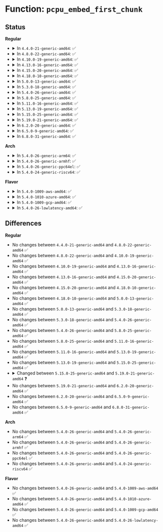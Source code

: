 # Function: <code>pcpu_embed_first_chunk</code>

## Status
<b>Regular</b>
<ul>
<li>
<details>
<summary>In <code>4.4.0-21-generic-amd64</code>: ✅</summary>

```c
int pcpu_embed_first_chunk(size_t reserved_size, size_t dyn_size, size_t atom_size, pcpu_fc_cpu_distance_fn_t * cpu_distance_fn, pcpu_fc_alloc_fn_t alloc_fn, pcpu_fc_free_fn_t free_fn)
```

```json
{
  "name": "pcpu_embed_first_chunk",
  "collision_type": "Unique Global",
  "inline_type": "No",
  "funcs": [
    {
      "addr": 18446744071595135891,
      "name": "pcpu_embed_first_chunk",
      "external": true,
      "loc": "mm/percpu.c:1942",
      "file": "mm/percpu.c",
      "inline": "seen, unknown",
      "caller_inline": [],
      "caller_func": [
        "arch/x86/kernel/setup_percpu.c:setup_per_cpu_areas"
      ]
    }
  ],
  "symbols": [
    {
      "addr": 18446744071595135891,
      "name": "pcpu_embed_first_chunk",
      "section": ".init.text",
      "bind": "STB_GLOBAL",
      "size": 670
    }
  ]
}
```
</details>
</li>
<li>
<details>
<summary>In <code>4.8.0-22-generic-amd64</code>: ✅</summary>

```c
int pcpu_embed_first_chunk(size_t reserved_size, size_t dyn_size, size_t atom_size, pcpu_fc_cpu_distance_fn_t * cpu_distance_fn, pcpu_fc_alloc_fn_t alloc_fn, pcpu_fc_free_fn_t free_fn)
```

```json
{
  "name": "pcpu_embed_first_chunk",
  "collision_type": "Unique Global",
  "inline_type": "No",
  "funcs": [
    {
      "addr": 18446744071595306463,
      "name": "pcpu_embed_first_chunk",
      "external": true,
      "loc": "mm/percpu.c:1955",
      "file": "mm/percpu.c",
      "inline": "seen, unknown",
      "caller_inline": [],
      "caller_func": [
        "arch/x86/kernel/setup_percpu.c:setup_per_cpu_areas"
      ]
    }
  ],
  "symbols": [
    {
      "addr": 18446744071595306463,
      "name": "pcpu_embed_first_chunk",
      "section": ".init.text",
      "bind": "STB_GLOBAL",
      "size": 687
    }
  ]
}
```
</details>
</li>
<li>
<details>
<summary>In <code>4.10.0-19-generic-amd64</code>: ✅</summary>

```c
int pcpu_embed_first_chunk(size_t reserved_size, size_t dyn_size, size_t atom_size, pcpu_fc_cpu_distance_fn_t * cpu_distance_fn, pcpu_fc_alloc_fn_t alloc_fn, pcpu_fc_free_fn_t free_fn)
```

```json
{
  "name": "pcpu_embed_first_chunk",
  "collision_type": "Unique Global",
  "inline_type": "No",
  "funcs": [
    {
      "addr": 18446744071595554730,
      "name": "pcpu_embed_first_chunk",
      "external": true,
      "loc": "mm/percpu.c:1959",
      "file": "mm/percpu.c",
      "inline": "seen, unknown",
      "caller_inline": [],
      "caller_func": [
        "arch/x86/kernel/setup_percpu.c:setup_per_cpu_areas"
      ]
    }
  ],
  "symbols": [
    {
      "addr": 18446744071595554730,
      "name": "pcpu_embed_first_chunk",
      "section": ".init.text",
      "bind": "STB_GLOBAL",
      "size": 713
    }
  ]
}
```
</details>
</li>
<li>
<details>
<summary>In <code>4.13.0-16-generic-amd64</code>: ✅</summary>

```c
int pcpu_embed_first_chunk(size_t reserved_size, size_t dyn_size, size_t atom_size, pcpu_fc_cpu_distance_fn_t * cpu_distance_fn, pcpu_fc_alloc_fn_t alloc_fn, pcpu_fc_free_fn_t free_fn)
```

```json
{
  "name": "pcpu_embed_first_chunk",
  "collision_type": "Unique Global",
  "inline_type": "No",
  "funcs": [
    {
      "addr": 18446744071596481424,
      "name": "pcpu_embed_first_chunk",
      "external": true,
      "loc": "mm/percpu.c:1980",
      "file": "mm/percpu.c",
      "inline": "seen, unknown",
      "caller_inline": [],
      "caller_func": [
        "arch/x86/kernel/setup_percpu.c:setup_per_cpu_areas"
      ]
    }
  ],
  "symbols": [
    {
      "addr": 18446744071596481424,
      "name": "pcpu_embed_first_chunk",
      "section": ".init.text",
      "bind": "STB_GLOBAL",
      "size": 718
    }
  ]
}
```
</details>
</li>
<li>
<details>
<summary>In <code>4.15.0-20-generic-amd64</code>: ✅</summary>

```c
int pcpu_embed_first_chunk(size_t reserved_size, size_t dyn_size, size_t atom_size, pcpu_fc_cpu_distance_fn_t * cpu_distance_fn, pcpu_fc_alloc_fn_t alloc_fn, pcpu_fc_free_fn_t free_fn)
```

```json
{
  "name": "pcpu_embed_first_chunk",
  "collision_type": "Unique Global",
  "inline_type": "No",
  "funcs": [
    {
      "addr": 18446744071602808497,
      "name": "pcpu_embed_first_chunk",
      "external": true,
      "loc": "mm/percpu.c:2416",
      "file": "mm/percpu.c",
      "inline": "seen, unknown",
      "caller_inline": [],
      "caller_func": [
        "arch/x86/kernel/setup_percpu.c:setup_per_cpu_areas"
      ]
    }
  ],
  "symbols": [
    {
      "addr": 18446744071602808497,
      "name": "pcpu_embed_first_chunk",
      "section": ".init.text",
      "bind": "STB_GLOBAL",
      "size": 718
    }
  ]
}
```
</details>
</li>
<li>
<details>
<summary>In <code>4.18.0-10-generic-amd64</code>: ✅</summary>

```c
int pcpu_embed_first_chunk(size_t reserved_size, size_t dyn_size, size_t atom_size, pcpu_fc_cpu_distance_fn_t * cpu_distance_fn, pcpu_fc_alloc_fn_t alloc_fn, pcpu_fc_free_fn_t free_fn)
```

```json
{
  "name": "pcpu_embed_first_chunk",
  "collision_type": "Unique Global",
  "inline_type": "No",
  "funcs": [
    {
      "addr": 18446744071602981798,
      "name": "pcpu_embed_first_chunk",
      "external": true,
      "loc": "mm/percpu.c:2426",
      "file": "mm/percpu.c",
      "inline": "seen, unknown",
      "caller_inline": [],
      "caller_func": [
        "arch/x86/kernel/setup_percpu.c:setup_per_cpu_areas"
      ]
    }
  ],
  "symbols": [
    {
      "addr": 18446744071602981798,
      "name": "pcpu_embed_first_chunk",
      "section": ".init.text",
      "bind": "STB_GLOBAL",
      "size": 755
    }
  ]
}
```
</details>
</li>
<li>
<details>
<summary>In <code>5.0.0-13-generic-amd64</code>: ✅</summary>

```c
int pcpu_embed_first_chunk(size_t reserved_size, size_t dyn_size, size_t atom_size, pcpu_fc_cpu_distance_fn_t * cpu_distance_fn, pcpu_fc_alloc_fn_t alloc_fn, pcpu_fc_free_fn_t free_fn)
```

```json
{
  "name": "pcpu_embed_first_chunk",
  "collision_type": "Unique Global",
  "inline_type": "No",
  "funcs": [
    {
      "addr": 18446744071604781802,
      "name": "pcpu_embed_first_chunk",
      "external": true,
      "loc": "mm/percpu.c:2442",
      "file": "mm/percpu.c",
      "inline": "seen, unknown",
      "caller_inline": [],
      "caller_func": [
        "arch/x86/kernel/setup_percpu.c:setup_per_cpu_areas"
      ]
    }
  ],
  "symbols": [
    {
      "addr": 18446744071604781802,
      "name": "pcpu_embed_first_chunk",
      "section": ".init.text",
      "bind": "STB_GLOBAL",
      "size": 758
    }
  ]
}
```
</details>
</li>
<li>
<details>
<summary>In <code>5.3.0-18-generic-amd64</code>: ✅</summary>

```c
int pcpu_embed_first_chunk(size_t reserved_size, size_t dyn_size, size_t atom_size, pcpu_fc_cpu_distance_fn_t * cpu_distance_fn, pcpu_fc_alloc_fn_t alloc_fn, pcpu_fc_free_fn_t free_fn)
```

```json
{
  "name": "pcpu_embed_first_chunk",
  "collision_type": "Unique Global",
  "inline_type": "No",
  "funcs": [
    {
      "addr": 18446744071604877328,
      "name": "pcpu_embed_first_chunk",
      "external": true,
      "loc": "mm/percpu.c:2702",
      "file": "mm/percpu.c",
      "inline": "seen, unknown",
      "caller_inline": [],
      "caller_func": [
        "arch/x86/kernel/setup_percpu.c:setup_per_cpu_areas"
      ]
    }
  ],
  "symbols": [
    {
      "addr": 18446744071604877328,
      "name": "pcpu_embed_first_chunk",
      "section": ".init.text",
      "bind": "STB_GLOBAL",
      "size": 734
    }
  ]
}
```
</details>
</li>
<li>
<details>
<summary>In <code>5.4.0-26-generic-amd64</code>: ✅</summary>

```c
int pcpu_embed_first_chunk(size_t reserved_size, size_t dyn_size, size_t atom_size, pcpu_fc_cpu_distance_fn_t * cpu_distance_fn, pcpu_fc_alloc_fn_t alloc_fn, pcpu_fc_free_fn_t free_fn)
```

```json
{
  "name": "pcpu_embed_first_chunk",
  "collision_type": "Unique Global",
  "inline_type": "No",
  "funcs": [
    {
      "addr": 18446744071604911267,
      "name": "pcpu_embed_first_chunk",
      "external": true,
      "loc": "mm/percpu.c:2698",
      "file": "mm/percpu.c",
      "inline": "seen, unknown",
      "caller_inline": [],
      "caller_func": [
        "arch/x86/kernel/setup_percpu.c:setup_per_cpu_areas"
      ]
    }
  ],
  "symbols": [
    {
      "addr": 18446744071604911267,
      "name": "pcpu_embed_first_chunk",
      "section": ".init.text",
      "bind": "STB_GLOBAL",
      "size": 734
    }
  ]
}
```
</details>
</li>
<li>
<details>
<summary>In <code>5.8.0-25-generic-amd64</code>: ✅</summary>

```c
int pcpu_embed_first_chunk(size_t reserved_size, size_t dyn_size, size_t atom_size, pcpu_fc_cpu_distance_fn_t * cpu_distance_fn, pcpu_fc_alloc_fn_t alloc_fn, pcpu_fc_free_fn_t free_fn)
```

```json
{
  "name": "pcpu_embed_first_chunk",
  "collision_type": "Unique Global",
  "inline_type": "No",
  "funcs": [
    {
      "addr": 18446744071609228702,
      "name": "pcpu_embed_first_chunk",
      "external": true,
      "loc": "mm/percpu.c:2675",
      "file": "mm/percpu.c",
      "inline": "seen, unknown",
      "caller_inline": [],
      "caller_func": [
        "arch/x86/kernel/setup_percpu.c:setup_per_cpu_areas"
      ]
    }
  ],
  "symbols": [
    {
      "addr": 18446744071609228702,
      "name": "pcpu_embed_first_chunk",
      "section": ".init.text",
      "bind": "STB_GLOBAL",
      "size": 792
    }
  ]
}
```
</details>
</li>
<li>
<details>
<summary>In <code>5.11.0-16-generic-amd64</code>: ✅</summary>

```c
int pcpu_embed_first_chunk(size_t reserved_size, size_t dyn_size, size_t atom_size, pcpu_fc_cpu_distance_fn_t * cpu_distance_fn, pcpu_fc_alloc_fn_t alloc_fn, pcpu_fc_free_fn_t free_fn)
```

```json
{
  "name": "pcpu_embed_first_chunk",
  "collision_type": "Unique Global",
  "inline_type": "No",
  "funcs": [
    {
      "addr": 18446744071612295919,
      "name": "pcpu_embed_first_chunk",
      "external": true,
      "loc": "mm/percpu.c:2834",
      "file": "mm/percpu.c",
      "inline": "seen, unknown",
      "caller_inline": [],
      "caller_func": [
        "arch/x86/kernel/setup_percpu.c:setup_per_cpu_areas"
      ]
    }
  ],
  "symbols": [
    {
      "addr": 18446744071612295919,
      "name": "pcpu_embed_first_chunk",
      "section": ".init.text",
      "bind": "STB_GLOBAL",
      "size": 800
    }
  ]
}
```
</details>
</li>
<li>
<details>
<summary>In <code>5.13.0-19-generic-amd64</code>: ✅</summary>

```c
int pcpu_embed_first_chunk(size_t reserved_size, size_t dyn_size, size_t atom_size, pcpu_fc_cpu_distance_fn_t * cpu_distance_fn, pcpu_fc_alloc_fn_t alloc_fn, pcpu_fc_free_fn_t free_fn)
```

```json
{
  "name": "pcpu_embed_first_chunk",
  "collision_type": "Unique Global",
  "inline_type": "No",
  "funcs": [
    {
      "addr": 18446744071614435869,
      "name": "pcpu_embed_first_chunk",
      "external": true,
      "loc": "mm/percpu.c:2840",
      "file": "mm/percpu.c",
      "inline": "seen, unknown",
      "caller_inline": [],
      "caller_func": [
        "arch/x86/kernel/setup_percpu.c:setup_per_cpu_areas"
      ]
    }
  ],
  "symbols": [
    {
      "addr": 18446744071614435869,
      "name": "pcpu_embed_first_chunk",
      "section": ".init.text",
      "bind": "STB_GLOBAL",
      "size": 798
    }
  ]
}
```
</details>
</li>
<li>
<details>
<summary>In <code>5.15.0-25-generic-amd64</code>: ✅</summary>

```c
int pcpu_embed_first_chunk(size_t reserved_size, size_t dyn_size, size_t atom_size, pcpu_fc_cpu_distance_fn_t * cpu_distance_fn, pcpu_fc_alloc_fn_t alloc_fn, pcpu_fc_free_fn_t free_fn)
```

```json
{
  "name": "pcpu_embed_first_chunk",
  "collision_type": "Unique Global",
  "inline_type": "No",
  "funcs": [
    {
      "addr": 18446744071615376282,
      "name": "pcpu_embed_first_chunk",
      "external": true,
      "loc": "mm/percpu.c:3030",
      "file": "mm/percpu.c",
      "inline": "seen, unknown",
      "caller_inline": [],
      "caller_func": [
        "arch/x86/kernel/setup_percpu.c:setup_per_cpu_areas"
      ]
    }
  ],
  "symbols": [
    {
      "addr": 18446744071615376282,
      "name": "pcpu_embed_first_chunk",
      "section": ".init.text",
      "bind": "STB_GLOBAL",
      "size": 786
    }
  ]
}
```
</details>
</li>
<li>
<details>
<summary>In <code>5.19.0-21-generic-amd64</code>: ✅</summary>

```c
int pcpu_embed_first_chunk(size_t reserved_size, size_t dyn_size, size_t atom_size, pcpu_fc_cpu_distance_fn_t * cpu_distance_fn, pcpu_fc_cpu_to_node_fn_t * cpu_to_nd_fn)
```

```json
{
  "name": "pcpu_embed_first_chunk",
  "collision_type": "Unique Global",
  "inline_type": "No",
  "funcs": [
    {
      "addr": 18446744071617164612,
      "name": "pcpu_embed_first_chunk",
      "external": true,
      "loc": "mm/percpu.c:3063",
      "file": "mm/percpu.c",
      "inline": "seen, unknown",
      "caller_inline": [],
      "caller_func": [
        "arch/x86/kernel/setup_percpu.c:setup_per_cpu_areas"
      ]
    }
  ],
  "symbols": [
    {
      "addr": 18446744071617164612,
      "name": "pcpu_embed_first_chunk",
      "section": ".init.text",
      "bind": "STB_GLOBAL",
      "size": 754
    }
  ]
}
```
</details>
</li>
<li>
<details>
<summary>In <code>6.2.0-20-generic-amd64</code>: ✅</summary>

```c
int pcpu_embed_first_chunk(size_t reserved_size, size_t dyn_size, size_t atom_size, pcpu_fc_cpu_distance_fn_t * cpu_distance_fn, pcpu_fc_cpu_to_node_fn_t * cpu_to_nd_fn)
```

```json
{
  "name": "pcpu_embed_first_chunk",
  "collision_type": "Unique Global",
  "inline_type": "No",
  "funcs": [
    {
      "addr": 18446744071627850656,
      "name": "pcpu_embed_first_chunk",
      "external": true,
      "loc": "mm/percpu.c:3055",
      "file": "mm/percpu.c",
      "inline": "seen, unknown",
      "caller_inline": [],
      "caller_func": [
        "arch/x86/kernel/setup_percpu.c:setup_per_cpu_areas"
      ]
    }
  ],
  "symbols": [
    {
      "addr": 18446744071627850656,
      "name": "pcpu_embed_first_chunk",
      "section": ".init.text",
      "bind": "STB_GLOBAL",
      "size": 914
    }
  ]
}
```
</details>
</li>
<li>
<details>
<summary>In <code>6.5.0-9-generic-amd64</code>: ✅</summary>

```c
int pcpu_embed_first_chunk(size_t reserved_size, size_t dyn_size, size_t atom_size, pcpu_fc_cpu_distance_fn_t * cpu_distance_fn, pcpu_fc_cpu_to_node_fn_t * cpu_to_nd_fn)
```

```json
{
  "name": "pcpu_embed_first_chunk",
  "collision_type": "Unique Global",
  "inline_type": "No",
  "funcs": [
    {
      "addr": 18446744071619627536,
      "name": "pcpu_embed_first_chunk",
      "external": true,
      "loc": "mm/percpu.c:3055",
      "file": "mm/percpu.c",
      "inline": "seen, unknown",
      "caller_inline": [],
      "caller_func": [
        "arch/x86/kernel/setup_percpu.c:setup_per_cpu_areas"
      ]
    }
  ],
  "symbols": [
    {
      "addr": 18446744071619627536,
      "name": "pcpu_embed_first_chunk",
      "section": ".init.text",
      "bind": "STB_GLOBAL",
      "size": 936
    }
  ]
}
```
</details>
</li>
<li>
<details>
<summary>In <code>6.8.0-31-generic-amd64</code>: ✅</summary>

```c
int pcpu_embed_first_chunk(size_t reserved_size, size_t dyn_size, size_t atom_size, pcpu_fc_cpu_distance_fn_t * cpu_distance_fn, pcpu_fc_cpu_to_node_fn_t * cpu_to_nd_fn)
```

```json
{
  "name": "pcpu_embed_first_chunk",
  "collision_type": "Unique Global",
  "inline_type": "No",
  "funcs": [
    {
      "addr": 18446744071621931664,
      "name": "pcpu_embed_first_chunk",
      "external": true,
      "loc": "mm/percpu.c:3075",
      "file": "mm/percpu.c",
      "inline": "seen, unknown",
      "caller_inline": [],
      "caller_func": [
        "arch/x86/kernel/setup_percpu.c:setup_per_cpu_areas"
      ]
    }
  ],
  "symbols": [
    {
      "addr": 18446744071621931664,
      "name": "pcpu_embed_first_chunk",
      "section": ".init.text",
      "bind": "STB_GLOBAL",
      "size": 936
    }
  ]
}
```
</details>
</li>
</ul>
<b>Arch</b>
<ul>
<li>
<details>
<summary>In <code>5.4.0-26-generic-arm64</code>: ✅</summary>

```c
int pcpu_embed_first_chunk(size_t reserved_size, size_t dyn_size, size_t atom_size, pcpu_fc_cpu_distance_fn_t * cpu_distance_fn, pcpu_fc_alloc_fn_t alloc_fn, pcpu_fc_free_fn_t free_fn)
```

```json
{
  "name": "pcpu_embed_first_chunk",
  "collision_type": "Unique Global",
  "inline_type": "No",
  "funcs": [
    {
      "addr": 18446603336510949200,
      "name": "pcpu_embed_first_chunk",
      "external": true,
      "loc": "mm/percpu.c:2698",
      "file": "mm/percpu.c",
      "inline": "seen, unknown",
      "caller_inline": [],
      "caller_func": [
        "arch/arm64/mm/numa.c:setup_per_cpu_areas"
      ]
    }
  ],
  "symbols": [
    {
      "addr": 18446603336510949200,
      "name": "pcpu_embed_first_chunk",
      "section": ".init.text",
      "bind": "STB_GLOBAL",
      "size": 1748
    }
  ]
}
```
</details>
</li>
<li>
<details>
<summary>In <code>5.4.0-26-generic-armhf</code>: ✅</summary>

```c
int pcpu_embed_first_chunk(size_t reserved_size, size_t dyn_size, size_t atom_size, pcpu_fc_cpu_distance_fn_t * cpu_distance_fn, pcpu_fc_alloc_fn_t alloc_fn, pcpu_fc_free_fn_t free_fn)
```

```json
{
  "name": "pcpu_embed_first_chunk",
  "collision_type": "Unique Global",
  "inline_type": "No",
  "funcs": [
    {
      "addr": 3243439380,
      "name": "pcpu_embed_first_chunk",
      "external": true,
      "loc": "mm/percpu.c:2698",
      "file": "mm/percpu.c",
      "inline": "seen, unknown",
      "caller_inline": [],
      "caller_func": [
        "mm/percpu.c:setup_per_cpu_areas"
      ]
    }
  ],
  "symbols": [
    {
      "addr": 3243439380,
      "name": "pcpu_embed_first_chunk",
      "section": ".init.text",
      "bind": "STB_GLOBAL",
      "size": 1856
    }
  ]
}
```
</details>
</li>
<li>
<details>
<summary>In <code>5.4.0-26-generic-ppc64el</code>: ✅</summary>

```c
int pcpu_embed_first_chunk(size_t reserved_size, size_t dyn_size, size_t atom_size, pcpu_fc_cpu_distance_fn_t * cpu_distance_fn, pcpu_fc_alloc_fn_t alloc_fn, pcpu_fc_free_fn_t free_fn)
```

```json
{
  "name": "pcpu_embed_first_chunk",
  "collision_type": "Unique Global",
  "inline_type": "No",
  "funcs": [
    {
      "addr": 13835058055302598700,
      "name": "pcpu_embed_first_chunk",
      "external": true,
      "loc": "mm/percpu.c:2698",
      "file": "mm/percpu.c",
      "inline": "seen, unknown",
      "caller_inline": [],
      "caller_func": [
        "arch/powerpc/kernel/setup_64.c:setup_per_cpu_areas"
      ]
    }
  ],
  "symbols": [
    {
      "addr": 13835058055302598700,
      "name": "pcpu_embed_first_chunk",
      "section": ".init.text",
      "bind": "STB_GLOBAL",
      "size": 2040
    }
  ]
}
```
</details>
</li>
<li>
<details>
<summary>In <code>5.4.0-24-generic-riscv64</code>: ✅</summary>

```c
int pcpu_embed_first_chunk(size_t reserved_size, size_t dyn_size, size_t atom_size, pcpu_fc_cpu_distance_fn_t * cpu_distance_fn, pcpu_fc_alloc_fn_t alloc_fn, pcpu_fc_free_fn_t free_fn)
```

```json
{
  "name": "pcpu_embed_first_chunk",
  "collision_type": "Unique Global",
  "inline_type": "No",
  "funcs": [
    {
      "addr": 18446743936270678382,
      "name": "pcpu_embed_first_chunk",
      "external": true,
      "loc": "mm/percpu.c:2698",
      "file": "mm/percpu.c",
      "inline": "seen, unknown",
      "caller_inline": [],
      "caller_func": [
        "mm/percpu.c:setup_per_cpu_areas"
      ]
    }
  ],
  "symbols": [
    {
      "addr": 18446743936270678382,
      "name": "pcpu_embed_first_chunk",
      "section": ".init.text",
      "bind": "STB_GLOBAL",
      "size": 1436
    }
  ]
}
```
</details>
</li>
</ul>
<b>Flavor</b>
<ul>
<li>
<details>
<summary>In <code>5.4.0-1009-aws-amd64</code>: ✅</summary>

```c
int pcpu_embed_first_chunk(size_t reserved_size, size_t dyn_size, size_t atom_size, pcpu_fc_cpu_distance_fn_t * cpu_distance_fn, pcpu_fc_alloc_fn_t alloc_fn, pcpu_fc_free_fn_t free_fn)
```

```json
{
  "name": "pcpu_embed_first_chunk",
  "collision_type": "Unique Global",
  "inline_type": "No",
  "funcs": [
    {
      "addr": 18446744071604816727,
      "name": "pcpu_embed_first_chunk",
      "external": true,
      "loc": "mm/percpu.c:2698",
      "file": "mm/percpu.c",
      "inline": "seen, unknown",
      "caller_inline": [],
      "caller_func": [
        "arch/x86/kernel/setup_percpu.c:setup_per_cpu_areas"
      ]
    }
  ],
  "symbols": [
    {
      "addr": 18446744071604816727,
      "name": "pcpu_embed_first_chunk",
      "section": ".init.text",
      "bind": "STB_GLOBAL",
      "size": 734
    }
  ]
}
```
</details>
</li>
<li>
<details>
<summary>In <code>5.4.0-1010-azure-amd64</code>: ✅</summary>

```c
int pcpu_embed_first_chunk(size_t reserved_size, size_t dyn_size, size_t atom_size, pcpu_fc_cpu_distance_fn_t * cpu_distance_fn, pcpu_fc_alloc_fn_t alloc_fn, pcpu_fc_free_fn_t free_fn)
```

```json
{
  "name": "pcpu_embed_first_chunk",
  "collision_type": "Unique Global",
  "inline_type": "No",
  "funcs": [
    {
      "addr": 18446744071604785788,
      "name": "pcpu_embed_first_chunk",
      "external": true,
      "loc": "mm/percpu.c:2698",
      "file": "mm/percpu.c",
      "inline": "seen, unknown",
      "caller_inline": [],
      "caller_func": [
        "arch/x86/kernel/setup_percpu.c:setup_per_cpu_areas"
      ]
    }
  ],
  "symbols": [
    {
      "addr": 18446744071604785788,
      "name": "pcpu_embed_first_chunk",
      "section": ".init.text",
      "bind": "STB_GLOBAL",
      "size": 734
    }
  ]
}
```
</details>
</li>
<li>
<details>
<summary>In <code>5.4.0-1009-gcp-amd64</code>: ✅</summary>

```c
int pcpu_embed_first_chunk(size_t reserved_size, size_t dyn_size, size_t atom_size, pcpu_fc_cpu_distance_fn_t * cpu_distance_fn, pcpu_fc_alloc_fn_t alloc_fn, pcpu_fc_free_fn_t free_fn)
```

```json
{
  "name": "pcpu_embed_first_chunk",
  "collision_type": "Unique Global",
  "inline_type": "No",
  "funcs": [
    {
      "addr": 18446744071604893911,
      "name": "pcpu_embed_first_chunk",
      "external": true,
      "loc": "mm/percpu.c:2698",
      "file": "mm/percpu.c",
      "inline": "seen, unknown",
      "caller_inline": [],
      "caller_func": [
        "arch/x86/kernel/setup_percpu.c:setup_per_cpu_areas"
      ]
    }
  ],
  "symbols": [
    {
      "addr": 18446744071604893911,
      "name": "pcpu_embed_first_chunk",
      "section": ".init.text",
      "bind": "STB_GLOBAL",
      "size": 734
    }
  ]
}
```
</details>
</li>
<li>
<details>
<summary>In <code>5.4.0-26-lowlatency-amd64</code>: ✅</summary>

```c
int pcpu_embed_first_chunk(size_t reserved_size, size_t dyn_size, size_t atom_size, pcpu_fc_cpu_distance_fn_t * cpu_distance_fn, pcpu_fc_alloc_fn_t alloc_fn, pcpu_fc_free_fn_t free_fn)
```

```json
{
  "name": "pcpu_embed_first_chunk",
  "collision_type": "Unique Global",
  "inline_type": "No",
  "funcs": [
    {
      "addr": 18446744071604915448,
      "name": "pcpu_embed_first_chunk",
      "external": true,
      "loc": "mm/percpu.c:2698",
      "file": "mm/percpu.c",
      "inline": "seen, unknown",
      "caller_inline": [],
      "caller_func": [
        "arch/x86/kernel/setup_percpu.c:setup_per_cpu_areas"
      ]
    }
  ],
  "symbols": [
    {
      "addr": 18446744071604915448,
      "name": "pcpu_embed_first_chunk",
      "section": ".init.text",
      "bind": "STB_GLOBAL",
      "size": 734
    }
  ]
}
```
</details>
</li>
</ul>

## Differences
<b>Regular</b>
<ul>
<li>
No changes between <code>4.4.0-21-generic-amd64</code> and <code>4.8.0-22-generic-amd64</code> ✅
</li>
<li>
No changes between <code>4.8.0-22-generic-amd64</code> and <code>4.10.0-19-generic-amd64</code> ✅
</li>
<li>
No changes between <code>4.10.0-19-generic-amd64</code> and <code>4.13.0-16-generic-amd64</code> ✅
</li>
<li>
No changes between <code>4.13.0-16-generic-amd64</code> and <code>4.15.0-20-generic-amd64</code> ✅
</li>
<li>
No changes between <code>4.15.0-20-generic-amd64</code> and <code>4.18.0-10-generic-amd64</code> ✅
</li>
<li>
No changes between <code>4.18.0-10-generic-amd64</code> and <code>5.0.0-13-generic-amd64</code> ✅
</li>
<li>
No changes between <code>5.0.0-13-generic-amd64</code> and <code>5.3.0-18-generic-amd64</code> ✅
</li>
<li>
No changes between <code>5.3.0-18-generic-amd64</code> and <code>5.4.0-26-generic-amd64</code> ✅
</li>
<li>
No changes between <code>5.4.0-26-generic-amd64</code> and <code>5.8.0-25-generic-amd64</code> ✅
</li>
<li>
No changes between <code>5.8.0-25-generic-amd64</code> and <code>5.11.0-16-generic-amd64</code> ✅
</li>
<li>
No changes between <code>5.11.0-16-generic-amd64</code> and <code>5.13.0-19-generic-amd64</code> ✅
</li>
<li>
No changes between <code>5.13.0-19-generic-amd64</code> and <code>5.15.0-25-generic-amd64</code> ✅
</li>
<li>
<details>
<summary>Changed between <code>5.15.0-25-generic-amd64</code> and <code>5.19.0-21-generic-amd64</code> ❓</summary>
<ul>
<li>
<b>Param added. </b>
<code>pcpu_fc_cpu_to_node_fn_t * cpu_to_nd_fn</code>
</li>
<li>
<b>Param removed. </b>
<code>pcpu_fc_alloc_fn_t alloc_fn</code>
</li>
<li>
<b>Param removed. </b>
<code>pcpu_fc_free_fn_t free_fn</code>
</li>
</ul>
</details>
</li>
<li>
No changes between <code>5.19.0-21-generic-amd64</code> and <code>6.2.0-20-generic-amd64</code> ✅
</li>
<li>
No changes between <code>6.2.0-20-generic-amd64</code> and <code>6.5.0-9-generic-amd64</code> ✅
</li>
<li>
No changes between <code>6.5.0-9-generic-amd64</code> and <code>6.8.0-31-generic-amd64</code> ✅
</li>
</ul>
<b>Arch</b>
<ul>
<li>
No changes between <code>5.4.0-26-generic-amd64</code> and <code>5.4.0-26-generic-arm64</code> ✅
</li>
<li>
No changes between <code>5.4.0-26-generic-amd64</code> and <code>5.4.0-26-generic-armhf</code> ✅
</li>
<li>
No changes between <code>5.4.0-26-generic-amd64</code> and <code>5.4.0-26-generic-ppc64el</code> ✅
</li>
<li>
No changes between <code>5.4.0-26-generic-amd64</code> and <code>5.4.0-24-generic-riscv64</code> ✅
</li>
</ul>
<b>Flavor</b>
<ul>
<li>
No changes between <code>5.4.0-26-generic-amd64</code> and <code>5.4.0-1009-aws-amd64</code> ✅
</li>
<li>
No changes between <code>5.4.0-26-generic-amd64</code> and <code>5.4.0-1010-azure-amd64</code> ✅
</li>
<li>
No changes between <code>5.4.0-26-generic-amd64</code> and <code>5.4.0-1009-gcp-amd64</code> ✅
</li>
<li>
No changes between <code>5.4.0-26-generic-amd64</code> and <code>5.4.0-26-lowlatency-amd64</code> ✅
</li>
</ul>
